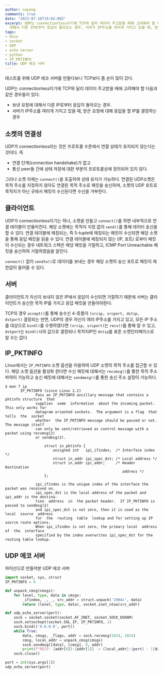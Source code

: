 ```yaml
---
author: cwyang
comments: true
date: "2023-07-16T19:02:00Z"
excerpt: UDP는 connectionless이기에 TCP와 달리 데이터 주고받을 때에 고려해야 할 다음과 같은 경우들이 있다. 보낸 요청에
  대해서 다른 IP로부터 응답이 돌아오는 경우, 서버가 IP주소를 여러개 가지고 있을 때, 받은 요청에 대해 응답을 할 IP를 결정하는 경우
tags:
- Unix
- socket
- UDP
- echo server
- python
- IP_PKTINFO
title: UDP 에코 서버
---
```

테스트를 위해 UDP 에코 서버를 만들다보니 TCP보다 좀 손이 많이 갔다.

UDP는 connectionless이기에 TCP와 달리 데이터 주고받을 때에 고려해야 할
다음과 같은 경우들이 있다.
* 보낸 요청에 대해서 다른 IP로부터 응답이 돌아오는 경우.
* 서버가 IP주소를 여러개 가지고 있을 때, 받은 요청에 대해 응답을 할 IP를 결정하는 경우

## 소켓의 연결성
UDP가 connectionless라는 것은 프로토콜 수준에서 연결 상태가 유지되지 않는다는 것이다. 즉
* 연결 단계(connection handshake)가 없고
* 통신 peer들 간에 상태 저장에 대한 부분이 프로토콜상에 정의되어 있지 않다.

그러나 소켓 자체는 `connect()`을 호출하여 상태 유지가 가능하다.
연결된 UDP소켓은 목적 주소를 지정하지 않아도 연결된 목적 주소로 패킷을 송신하며,
소켓의 UDP 포트로 목적지가 아닌 곳에서 패킷이 수신된다면 수신을 거부한다.

## 클라이언트

UDP가 connectionless이기는 하나, 소켓을 만들고 `connect()`를 하면 내부적으로 연결 테이블이 만들어진다.
해당 소켓에는 목적지 지정 없이 `send()`를 통해 데이터 송신을 할 수 있다.
연결 테이블에 매칭되는, 즉 5-tuple에 매칭되는 패킷이 수신되면 해당 소켓을 통해 응답 패킷을 읽을 수 있다.
연결 테이블에 매칭되지 않는 (IP, 포트) 로부터 패킷이 수신되는 경우 네트워크 스택은 해당 패킷을 거절하고,
ICMP Port Unreachable 패킷을 송신하여 거절하였음을 알린다.

`connect()` 없이 `sendto()`로 데이터를 보내는 경우 해당 소켓의 송신 포트로 패킷이 제한없이 들어올 수 있다.

## 서버

클라이언트가 자신이 보내지 않은 IP에서 응답이 수신되면 거절하기 때문에
서버는 클라이언트가 송신한 목적 IP를 가지고 응답 패킷을 만들어야한다.

TCP의 경우 `accept()`를 통해 송수신 4-튜플이 `(srcip, srcport, dstip, dstport)` 결정되는 반면,
UDP의 경우 자신이 여러 IP주소를 가지고 있고, 모든 IP 주소를 대상으로 `bind()`를 수행하였다면
`(srcip, srcport)`는 `recv()`를 통해 알 수 있고, `dstport`는 `bind()`시의 값으로 결정되나
목적지IP인 `dstip`를 표준 소켓인터페이스로 알 수는 없다

## IP_PKTINFO
Linux에서는 `IP_PKTINFO` 소켓 옵션을 이용하여 UDP 소켓의 목적 주소를 접근할 수 있다.
해당 소켓 옵션을 활성화 한다면
수신 패킷에 대해서는 `recvmsg()`를 통한 목적 주소 파악이 가능하고
송신 패킷에 대해서는 `sendmesg()`롤 통한 송신 주소 설정이 가능하다.
```
$ man 7 ip
       IP_PKTINFO (since Linux 2.2)
              Pass an IP_PKTINFO ancillary message that contains a pktinfo structure  that
              supplies  some  information  about the incoming packet.  This only works for
              datagram oriented sockets.  The argument is a flag  that  tells  the  socket
              whether  the IP_PKTINFO message should be passed or not.  The message itself
              can only be sent/retrieved as control message with a packet using recvmsg(2)
              or sendmsg(2).

                  struct in_pktinfo {
                      unsigned int   ipi_ifindex;  /* Interface index */
                      struct in_addr ipi_spec_dst; /* Local address */
                      struct in_addr ipi_addr;     /* Header Destination
                                                      address */
                  };

              ipi_ifindex is the unique index of the interface the packet was received on.
              ipi_spec_dst is the local address of the packet and ipi_addr is the destina‐
              tion  address  in  the packet header.  If IP_PKTINFO is passed to sendmsg(2)
              and ipi_spec_dst is not zero, then it is used as the  local  source  address
              for  the  routing  table  lookup and for setting up IP source route options.
              When ipi_ifindex is not zero, the primary local  address  of  the  interface
              specified by the index overwrites ipi_spec_dst for the routing table lookup.
```

## UDP 에코 서버
파이선으로 만들어본 UDP 에코 서버
```python
import socket, sys, struct
IP_PKTINFO = 8

def unpack_cmsg(cmsgs):
    for level, type, data in cmsgs:
        _ifindex, _, _, src_addr = struct.unpack('IHH4s', data)
        return (level, type, data), socket.inet_ntoa(src_addr)

def udp_echo_server(port):
    sock = socket.socket(socket.AF_INET, socket.SOCK_DGRAM)
    sock.setsockopt(socket.SOL_IP, IP_PKTINFO, 1)
    sock.bind(('0.0.0.0', port))
    while True:
        data, cmsgs, _flags, addr = sock.recvmsg(1024, 1024)
        cmsg, local_addr = unpack_cmsg(cmsgs)
        sock.sendmsg([data], [cmsg], 0, addr)
        print(f"RECV: {addr[0]}:{addr[1]} -> {local_addr}:{port} - [{data.decode()}]")
    sock.close()

port = int(sys.argv[1])
udp_echo_server(port)
```